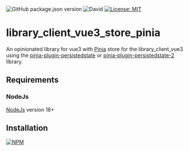 ![GitHub package.json version](https://img.shields.io/github/package-json/v/thzero/library_client_vue3_store_pinia)
![David](https://img.shields.io/david/thzero/library_client_vue3_store_pinia)
[![License: MIT](https://img.shields.io/badge/License-MIT-yellow.svg)](https://opensource.org/licenses/MIT)

# library_client_vue3_store_pinia

An opinionated library for vue3 with [Pinia](https://github.com/vuejs/pinia) store for the library_client_vue3 using the [pinia-plugin-persistedstate](https://prazdevs.github.io/pinia-plugin-persistedstate) or [pinia-plugin-persistedstate-2](https://github.com/iendeavor/pinia-plugin-persistedstate-2) library.

## Requirements

### NodeJs

[NodeJs](https://nodejs.org) version 18+

## Installation

[![NPM](https://nodei.co/npm/@thzero/library_common.png?compact=true)](https://npmjs.org/package/@thzero/library_client_vue3_store_pinia)
